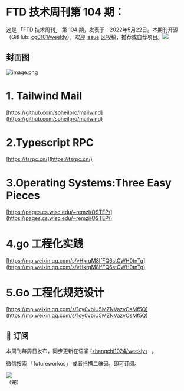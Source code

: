 # FTD 技术周刊第 104 期：
这是 「FTD 技术周刊」 第 104 期，发表于：2022年5月22日。本期刊开源（GitHub: [cg0101/weekly](https://github.com/cg0101/weekly)），欢迎 [issue](https://github.com/cg0101/weekly/issues) 区投稿，推荐或自荐项目。![](https://visitor-badge.glitch.me/badge?page_id=cg0101.weekly) <a href="https://www.linkedin.com/in/%E9%A9%B0-%E5%BC%A0-60669710a/">
        </a>
## 封面图


![image.png](https://cdn.nlark.com/yuque/0/2022/png/132503/1653231958023-dcf7f234-57d5-4f8c-b0a0-dd2b33a26a03.png#clientId=ubd73782e-6bf1-4&crop=0&crop=0&crop=1&crop=1&from=paste&height=810&id=u5fefc216&margin=%5Bobject%20Object%5D&name=image.png&originHeight=1620&originWidth=1080&originalType=binary&ratio=1&rotation=0&showTitle=false&size=777861&status=done&style=none&taskId=u741ee4bd-5909-4500-921e-da19b66fdb0&title=&width=540)

# 1. Tailwind Mail

[https://github.com/soheilpro/mailwind](https://github.com/soheilpro/mailwind)

# 2.Typescript RPC

[https://tsrpc.cn/](https://tsrpc.cn/)

# 3.Operating Systems:Three Easy Pieces

[https://pages.cs.wisc.edu/~remzi/OSTEP/](https://pages.cs.wisc.edu/~remzi/OSTEP/)

# 4.go 工程化实践

[https://mp.weixin.qq.com/s/vHkrgM8lfFQ6stCWH0tnTg](https://mp.weixin.qq.com/s/vHkrgM8lfFQ6stCWH0tnTg)

# 5.Go 工程化规范设计

[https://mp.weixin.qq.com/s/1cy0vbiU5MZNVazvOsMf5Q](https://mp.weixin.qq.com/s/1cy0vbiU5MZNVazvOsMf5Q)



## 📅 订阅
本周刊每周日发布，同步更新在语雀 [[zhangchi1024/weekly](https://www.yuque.com/zhangchi1024/weekly)」 。


微信搜索 「futureworkos」 或者扫描二维码，即可订阅。
<div align="left"> <img src="https://cdn.nlark.com/yuque/0/2021/jpeg/132503/1640750963398-e8538e9e-6b96-46f7-abff-c93b56bdd377.jpeg?x-oss-process=image%2Fwatermark%2Ctype_d3F5LW1pY3JvaGVp%2Csize_36%2Ctext_5byg6amw%2Ccolor_FFFFFF%2Cshadow_50%2Ct_80%2Cg_se%2Cx_10%2Cy_10%2Fresize%2Cw_426%2Climit_0" ></div>
    （完）